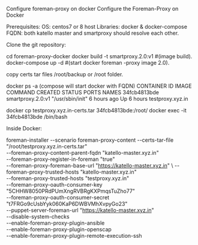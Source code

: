 Configure foreman-proxy on docker 
Configure the Foreman-Proxy on Docker

Prerequisites:
      OS: centos7 or 8 host
	    Libraries: docker & docker-compose 
      FQDN: both katello master and smartproxy should resolve each other.
      
Clone the git repository:

cd foreman-proxy-docker
docker build -t smartproxy.2.0:v1      #(image build).
docker-compose up -d                   #(start docker foreman -proxy image 2.0).

copy certs tar files /root/backup or /root  folder.

docker ps -a (compose will start docker with FQDN)
CONTAINER ID        IMAGE               COMMAND             CREATED             STATUS              PORTS               NAMES
34fcb4813bde        smartproxy.2.0:v1   "/usr/sbin/init"    6 hours ago         Up 6 hours                              testproxy.xyz.in

docker cp testproxy.xyz.in-certs.tar  34fcb4813bde:/root/
docker exec -it 34fcb4813bde  /bin/bash

Inside Docker:

foreman-installer  --scenario foreman-proxy-content  --certs-tar-file     "/root/testproxy.xyz.in-certs.tar" \
                    --foreman-proxy-content-parent-fqdn  "katello-master.xyz.in" \
                    --foreman-proxy-register-in-foreman           "true" \
                    --foreman-proxy-foreman-base-url              "https://katello-master.xyz.in" \ 
                    --foreman-proxy-trusted-hosts                 "katello-master.xyz.in" \
                    --foreman-proxy-trusted-hosts                 "testproxy.xyz.in" \
                    --foreman-proxy-oauth-consumer-key            "5CHHW8050PRdPUmXngRVBRgKXPmqsTuZho77" \
                    --foreman-proxy-oauth-consumer-secret         "t7FRGo9cUsbYyk060KaP6DWBVMhXvpyGo23" \
                    --puppet-server-foreman-url                   "https://katello-master.xyz.in" \
                    --disable-system-checks \
                    --enable-foreman-proxy-plugin-ansible \
                    --enable-foreman-proxy-plugin-openscap \
                    --enable-foreman-proxy-plugin-remote-execution-ssh


